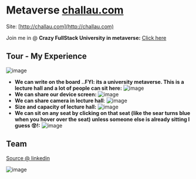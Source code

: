 # Metaverse [challau.com](http://challau.com)

Site: [http://challau.com](http://challau.com)

Join me in @ **Crazy FullStack University in metaverse:** [Click here](https://www.challau.com/college/crazyfullstack)

## Tour - My Experience

![image](https://user-images.githubusercontent.com/31458531/175450997-054ed22c-4c59-46aa-83ed-644b6d1c21f8.png)

- **We can write on the board ..FYI:  its a university metaverse. This is a lecture hall and a lot of people can sit here:** ![image](https://user-images.githubusercontent.com/31458531/175451009-4a62e0d7-11c6-493f-942d-09d29357ecee.png)
- **We can share our device screen:** ![image](https://user-images.githubusercontent.com/31458531/175451333-a716d769-a074-4516-9e68-aa49f17b48c0.png)
- **We can share camera in lecture hall**: ![image](https://user-images.githubusercontent.com/31458531/175451068-ad3c41e8-5eda-42a0-b0cc-d1f3df3e8582.png)
- **Size and capacity of lecture hall:** ![image](https://user-images.githubusercontent.com/31458531/175451103-3dcdd08c-f3da-4739-a68e-c5434ac796c7.png)
- **We can sit on any seat by clicking on that seat (like the sear turns blue when you hover over the seat) unless someone else is already sitting I guess 😵!:** ![image](https://user-images.githubusercontent.com/31458531/175451163-9086be5d-f9ff-44db-84b5-89a34bd2f394.png)

## Team

[Source @ linkedin](https://www.linkedin.com/search/results/people/?currentCompany=%5B%2273984139%22%5D&origin=COMPANY_PAGE_CANNED_SEARCH&sid=FW1)

![image](https://user-images.githubusercontent.com/31458531/175450859-22c1b09e-8663-4bca-a324-f693c209677d.png)

